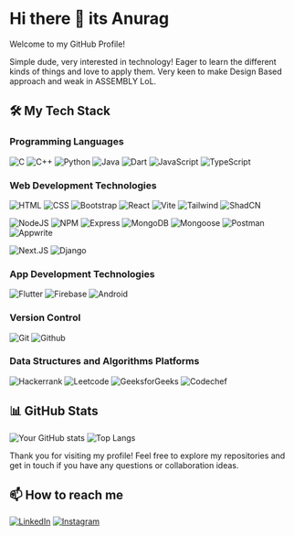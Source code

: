 # Hi there 👋 its Anurag

Welcome to my GitHub Profile!

Simple dude, very interested in technology! Eager to learn the different kinds of things and love to apply them. Very keen to make Design Based approach and weak in ASSEMBLY LoL. 

## 🛠️ My Tech Stack

### Programming Languages
![C](https://img.shields.io/badge/C-000?style=for-the-badge&logo=c)
![C++](https://img.shields.io/badge/C++-000?style=for-the-badge&logo=c%2B%2B&logoColor=F34B7D)
![Python](https://img.shields.io/badge/Python-000?style=for-the-badge&logo=python)
![Java](https://img.shields.io/badge/Java-000?style=for-the-badge&logo=openjdk&logoColor=B07219)
![Dart](https://img.shields.io/badge/Dart-000?style=for-the-badge&logo=dart&logoColor=00B4AB)
![JavaScript](https://img.shields.io/badge/JavaScript-000?style=for-the-badge&logo=javascript)
![TypeScript](https://img.shields.io/badge/TypeScript-000?style=for-the-badge&logo=typescript)


### Web Development Technologies
![HTML](https://img.shields.io/badge/HTML5-000?style=for-the-badge&logo=html5)
![CSS](https://img.shields.io/badge/CSS3-000?style=for-the-badge&logo=css3&logoColor=1572B6)
![Bootstrap](https://img.shields.io/badge/Bootstrap-000?style=for-the-badge&logo=bootstrap)
![React](https://img.shields.io/badge/React-000?style=for-the-badge&logo=react)
![Vite](https://img.shields.io/badge/Vite-000?style=for-the-badge&logo=vite)
![Tailwind](https://img.shields.io/badge/Tailwind-000?style=for-the-badge&logo=tailwindcss)
![ShadCN](https://img.shields.io/badge/ShadCN-000?style=for-the-badge&logo=shadcnui)

![NodeJS](https://img.shields.io/badge/Node.JS-000?style=for-the-badge&logo=node.js)
![NPM](https://img.shields.io/badge/NPM-000?style=for-the-badge&logo=npm)
![Express](https://img.shields.io/badge/Express-000?style=for-the-badge&logo=express&logoColor=white)
![MongoDB](https://img.shields.io/badge/MongoDB-000?style=for-the-badge&logo=mongodb)
![Mongoose](https://img.shields.io/badge/Mongoose-000?style=for-the-badge&logo=mongoose&logoColor=brown)
![Postman](https://img.shields.io/badge/Postman-000?style=for-the-badge&logo=postman)
![Appwrite](https://img.shields.io/badge/Appwrite-000?style=for-the-badge&logo=appwrite)

![Next.JS](https://img.shields.io/badge/Next.JS-000?style=for-the-badge&logo=next.js)
![Django](https://img.shields.io/badge/Django-000?style=for-the-badge&logo=django&logoColor=095E20)

### App Development Technologies
![Flutter](https://img.shields.io/badge/Flutter-000?style=for-the-badge&logo=flutter&logoColor=cyan)
![Firebase](https://img.shields.io/badge/Firebase-000?style=for-the-badge&logo=firebase&logoColor=yellow)
![Android](https://img.shields.io/badge/Android-000?style=for-the-badge&logo=android)

### Version Control
![Git](https://img.shields.io/badge/Git-000?style=for-the-badge&logo=git)
![Github](https://img.shields.io/badge/Github-000?style=for-the-badge&logo=github)

### Data Structures and Algorithms Platforms
![Hackerrank](https://img.shields.io/badge/Hackerrank-000?style=for-the-badge&logo=hackerrank)
![Leetcode](https://img.shields.io/badge/Leetcode-000?style=for-the-badge&logo=leetcode)
![GeeksforGeeks](https://img.shields.io/badge/Geeksforgeeks-000?style=for-the-badge&logo=geeksforgeeks)
![Codechef](https://img.shields.io/badge/codechef-000?style=for-the-badge&logo=codechef)

## 📊 GitHub Stats
![Your GitHub stats](https://github-readme-stats.vercel.app/api?username=AnuOdinson117&show_icons=true&hide=&count_private=true&title_color=b16cff&text_color=ffffff&icon_color=a855f7&bg_color=000000&hide_border=true&show_icons=true)
![Top Langs](https://github-readme-stats.vercel.app/api/top-langs/?username=AnuOdinson117&layout=compact&theme=radical&title_color=b16cff&text_color=ffffff&icon_color=a855f7&bg_color=000000&hide_border=true&show_icons=true)

Thank you for visiting my profile! Feel free to explore my repositories and get in touch if you have any questions or collaboration ideas.

## 📫 How to reach me
[![LinkedIn](https://img.shields.io/badge/LinkedIn-000?style=for-the-badge&logo=linkedin&logoColor=blue)](https://www.linkedin.com/in/anurag-bhattacharjee-65a487275)
[![Instagram](https://img.shields.io/badge/Instagram-000?style=for-the-badge&logo=instagram)](https://www.instagram.com/_.hamsen._)

<!--
**GitHam777/GitHam777** is a ✨ _special_ ✨ repository because its `README.md` (this file) appears on your GitHub profile.

Here are some ideas to get you started:

- 🔭 I’m currently working on ...
- 🌱 I’m currently learning ...
- 👯 I’m looking to collaborate on ...
- 🤔 I’m looking for help with ...
- 💬 Ask me about ...
- 📫 How to reach me: ...
- 😄 Pronouns: ...
- ⚡ Fun fact: ...
-->
